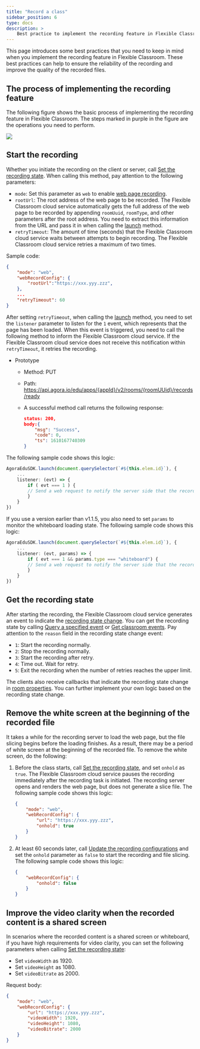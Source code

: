 ```yaml
---
title: "Record a class"
sidebar_position: 6
type: docs
description: >
    Best practice to implement the recording feature in Flexible Classroom
---
```


This page introduces some best practices that you need to keep in mind when you implement the recording feature in Flexible Classroom. These best practices can help to ensure the reliability of the recording and improve the quality of the recorded files.

## The process of implementing the recording feature

The following figure shows the basic process of implementing the recording feature in Flexible Classroom. The steps marked in purple in the figure are the operations you need to perform.

![](https://web-cdn.agora.io/docs-files/1638259107675)

## Start the recording

Whether you initiate the recording on the client or server, call [Set the recording state](/en/agora-class/agora_class_restful_api?platform=RESTful#set-the-recording-state). When calling this method, pay attention to the following parameters:

- `mode`: Set this parameter as `web` to enable [web page recording](/en/Agora%20Platform/webpage_recording).
- `rootUrl`: The root address of the web page to be recorded. The Flexible Classroom cloud service automatically gets the full address of the web page to be recorded by appending `roomUuid`, `roomType`, and other parameters after the root address. You need to extract this information from the URL and pass it in when calling the [launch](/en/agora-class/agora_class_api_ref_web?platform=Web#launch) method.
- `retryTimeout`: The amount of time (seconds) that the Flexible Classroom cloud service waits between attempts to begin recording. The Flexible Classroom cloud service retries a maximum of two times.

Sample code:

```json
{
    "mode": "web",
    "webRecordConfig": {
        "rootUrl":"https://xxx.yyy.zzz",
    },
    ...
    "retryTimeout": 60
}
```

After setting `retryTimeout`, when calling the [launch](/en/agora-class/agora_class_api_ref_web?platform=Web#launch) method, you need to set the `listener` parameter to listen for the `1` event, which represents that the page has been loaded. When this event is triggered, you need to call the following method to inform the Flexible Classroom cloud service. If the Flexible Classroom cloud service does not receive this notification within `retryTimeout`, it retries the recording.

- Prototype

  - Method: PUT

  - Path: https://api.agora.io/edu/apps/{appId}/v2/rooms/{roomUUid}/records/ready

  - A successful method call returns the following response:

    ```json
    status: 200,
    body:{
        "msg": "Success",
        "code": 0,
        "ts": 1610167740309
    }
    ```

The following sample code shows this logic:

```typescript
AgoraEduSDK.launch(document.querySelector(`#${this.elem.id}`), {
    ...
    listener: (evt) => {
        if ( evt === 1 ) {
        // Send a web request to notify the server side that the recording page was fully loaded.
        }
    }
})
```

If you use a version earlier than v1.1.5, you also need to set `params` to monitor the whiteboard loading state. The following sample code shows this logic:

```typescript
AgoraEduSDK.launch(document.querySelector(`#${this.elem.id}`), {
    ...
    listener: (evt, params) => {
        if ( evt === 1 && params.type === "whiteboard") {
        // Send a web request to notify the server side that the recording page was fully loaded.
        }
    }
})
```

## Get the recording state

After starting the recording, the Flexible Classroom cloud service generates an event to indicate the [recording state change](/en/agora-class/agora_class_restful_api_event?platform=RESTful#the-recording-state-changes). You can get the recording state by calling [Query a specified event](/en/agora-class/agora_class_restful_api?platform=RESTful#query-a-specified-event) or [Get classroom events](/en/agora-class/agora_class_restful_api?platform=RESTful#get-classroom-events). Pay attention to the `reason` field in the recording state change event:

- `1`: Start the recording normally.
- `2`: Stop the recording normally.
- `3`: Start the recording after retry.
- `4`: Time out. Wait for retry.
- `5`: Exit the recording when the number of retries reaches the upper limit.

The clients also receive callbacks that indicate the recording state change in [room properties](/en/agora-class/edu_context_api_ref_web_room?platform=RESTful#roomproperties). You can further implement your own logic based on the recording state change.

## Remove the white screen at the beginning of the recorded file

It takes a while for the recording server to load the web page, but the file slicing begins before the loading finishes. As a result, there may be a period of white screen at the beginning of the recorded file. To remove the white screen, do the following:

1. Before the class starts, call [Set the recording state](/en/agora-class/agora_class_restful_api?platform=RESTful#set-the-recording-state), and set `onhold` as `true`. The Flexible Classroom cloud service pauses the recording immediately after the recording task is initiated. The recording server opens and renders the web page, but does not generate a slice file. The following sample code shows this logic:

   ```json
   {
       "mode": "web",
       "webRecordConfig": {
           "url": "https://xxx.yyy.zzz",
           "onhold": true
       }
   }
   ```

2. At least 60 seconds later, call [Update the recording configurations](/en/agora-class/agora_class_restful_api?platform=RESTful#update-the-recording-configurations) and set the `onhold` parameter as `false` to start the recording and file slicing. The following sample code shows this logic:

   ```json
   {
       "webRecordConfig": {
           "onhold": false
       }
   }
   ```

## Improve the video clarity when the recorded content is a shared screen

In scenarios where the recorded content is a shared screen or whiteboard, if you have high requirements for video clarity, you can set the following parameters when calling [Set the recording state](/en/agora-class/agora_class_restful_api?platform=RESTful#set-the-recording-state):

- Set `videoWidth` as 1920.
- Set `videoHeight` as 1080.
- Set `videoBitrate` as 2000.

Request body:

```json
{
    "mode": "web",
    "webRecordConfig": {
        "url": "https://xxx.yyy.zzz",
        "videoWidth": 1920,
        "videoHeight": 1080,
        "videoBitrate": 2000
    }
}
```
